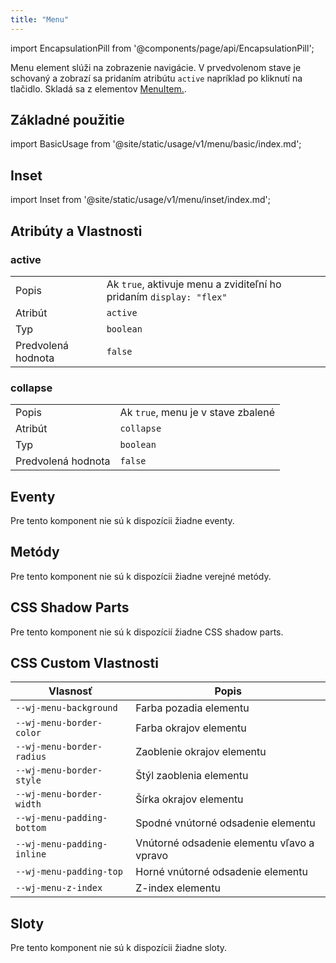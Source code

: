 ```yaml
---
title: "Menu"
---
```


<head>
  <title>Menu: Element pre zobrazenie menu</title>
  <meta name="description" content="Menu element slúži na zobrazenie navigácie. V prvedvolenom stave je schovaný a zobrazí sa pridaním atribútu `active` napríklad po kliknutí na tlačidlo." />
</head>

import EncapsulationPill from '@components/page/api/EncapsulationPill';

<EncapsulationPill type="shadow" />

Menu element slúži na zobrazenie navigácie. V prvedvolenom stave je schovaný a zobrazí sa pridaním atribútu `active` napríklad po kliknutí na tlačidlo. Skladá sa z elementov [MenuItem.](./menu-item).

## Základné použitie

import BasicUsage from '@site/static/usage/v1/menu/basic/index.md';

<div class="xxxlarge">

<BasicUsage />

</div>


## Inset

import Inset from '@site/static/usage/v1/menu/inset/index.md';

<div class="xxxlarge">

<Inset />

</div>


## Atribúty a Vlastnosti

### active

|  |  |
| --- | --- |
| Popis | Ak `true`, aktivuje menu a zviditeľní ho pridaním `display: "flex"` |
| Atribút | `active` |
| Typ | `boolean` |
| Predvolená hodnota | `false` |

### collapse

|  |  |
| --- | --- |
| Popis | Ak `true`, menu je v stave zbalené  |
| Atribút | `collapse` |
| Typ | `boolean` |
| Predvolená hodnota | `false` |


## Eventy

Pre tento komponent nie sú k dispozícii žiadne eventy.

## Metódy

Pre tento komponent nie sú k dispozícii žiadne verejné metódy.

## CSS Shadow Parts

Pre tento komponent nie sú k dispozícií žiadne CSS shadow parts.

## CSS Custom Vlastnosti

| Vlasnosť   | Popis       |
|-----------|-------------|
| `--wj-menu-background` | Farba pozadia elementu |
| `--wj-menu-border-color` | Farba okrajov elementu |
| `--wj-menu-border-radius` | Zaoblenie okrajov elementu |
| `--wj-menu-border-style` | Štýl zaoblenia elementu |
| `--wj-menu-border-width` | Šírka okrajov elementu |
| `--wj-menu-padding-bottom` | Spodné vnútorné odsadenie elementu |
| `--wj-menu-padding-inline` | Vnútorné odsadenie elementu vľavo a vpravo |
| `--wj-menu-padding-top` | Horné vnútorné odsadenie elementu  |
| `--wj-menu-z-index` | Z-index elementu |

## Sloty

Pre tento komponent nie sú k dispozícii žiadne sloty.
